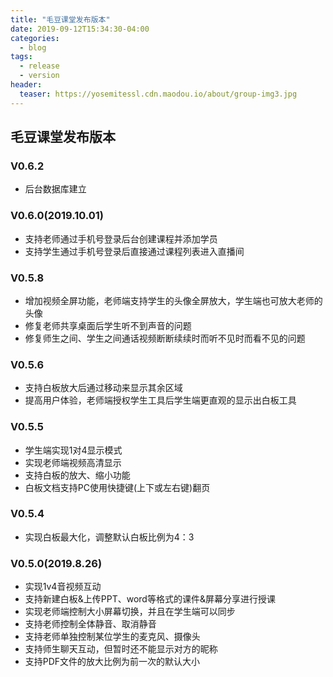 ```yaml
---
title: "毛豆课堂发布版本"
date: 2019-09-12T15:34:30-04:00
categories:
  - blog
tags:
  - release
  - version
header:
  teaser: https://yosemitessl.cdn.maodou.io/about/group-img3.jpg
---
```


## 毛豆课堂发布版本

### V0.6.2

- 后台数据库建立

### V0.6.0(2019.10.01)

- 支持老师通过手机号登录后台创建课程并添加学员
- 支持学生通过手机号登录后直接通过课程列表进入直播间

### V0.5.8

- 增加视频全屏功能，老师端支持学生的头像全屏放大，学生端也可放大老师的头像
- 修复老师共享桌面后学生听不到声音的问题
- 修复师生之间、学生之间通话视频断断续续时而听不见时而看不见的问题

### V0.5.6

- 支持白板放大后通过移动来显示其余区域
- 提高用户体验，老师端授权学生工具后学生端更直观的显示出白板工具

### V0.5.5

- 学生端实现1对4显示模式
- 实现老师端视频高清显示
- 支持白板的放大、缩小功能
- 白板文档支持PC使用快捷键(上下或左右键)翻页

### V0.5.4

- 实现白板最大化，调整默认白板比例为4：3

### V0.5.0(2019.8.26)

- 实现1v4音视频互动
- 支持新建白板&上传PPT、word等格式的课件&屏幕分享进行授课
- 实现老师端控制大小屏幕切换，并且在学生端可以同步
- 支持老师控制全体静音、取消静音
- 支持老师单独控制某位学生的麦克风、摄像头
- 支持师生聊天互动，但暂时还不能显示对方的昵称
- 支持PDF文件的放大比例为前一次的默认大小
